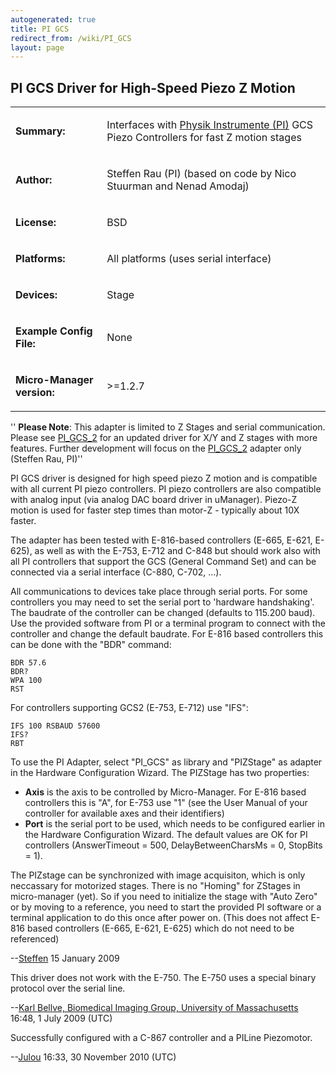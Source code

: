 ```yaml
---
autogenerated: true
title: PI GCS
redirect_from: /wiki/PI_GCS
layout: page
---
```


## PI GCS Driver for High-Speed Piezo Z Motion

<table>
<tr>
<td markdown="1">

**Summary:**

</td>
<td markdown="1">

Interfaces with [Physik Instrumente (PI)](http://www.pi.ws) GCS Piezo
Controllers for fast Z motion stages

</td>
</tr>
<tr>
<td markdown="1">

**Author:**

</td>
<td markdown="1">

Steffen Rau (PI) (based on code by Nico Stuurman and Nenad Amodaj)

</td>
</tr>
<tr>
<td markdown="1">

**License:**

</td>
<td markdown="1">

BSD

</td>
</tr>
<tr>
<td markdown="1">

**Platforms:**

</td>
<td markdown="1">

All platforms (uses serial interface)

</td>
</tr>
<tr>
<td markdown="1">

**Devices:**

</td>
<td markdown="1">

Stage

</td>
</tr>
<tr>
<td markdown="1">

**Example Config File:**

</td>
<td markdown="1">

None

</td>
</tr>
<tr>
<td markdown="1">

**Micro-Manager version:**

</td>
<td markdown="1">

&gt;=1.2.7

</td>
</tr>
</table>

'' **Please Note**: This adapter is limited to Z Stages and serial
communication. Please see [PI\_GCS\_2](PI_GCS_2 "wikilink") for an
updated driver for X/Y and Z stages with more features. Further
development will focus on the [PI\_GCS\_2](PI_GCS_2 "wikilink") adapter
only (Steffen Rau, PI)''

PI GCS driver is designed for high speed piezo Z motion and is
compatible with all current PI piezo controllers. PI piezo controllers
are also compatible with analog input (via analog DAC board driver in
uManager). Piezo-Z motion is used for faster step times than motor-Z -
typically about 10X faster.

The adapter has been tested with E-816-based controllers (E-665, E-621,
E-625), as well as with the E-753, E-712 and C-848 but should work also
with all PI controllers that support the GCS (General Command Set) and
can be connected via a serial interface (C-880, C-702, ...).

All communications to devices take place through serial ports. For some
controllers you may need to set the serial port to 'hardware
handshaking'. The baudrate of the controller can be changed (defaults to
115.200 baud). Use the provided software from PI or a terminal program
to connect with the controller and change the default baudrate. For
E-816 based controllers this can be done with the "BDR" command:

```
BDR 57.6
BDR?
WPA 100
RST
```

For controllers supporting GCS2 (E-753, E-712) use "IFS":

```
IFS 100 RSBAUD 57600
IFS?
RBT
```

To use the PI Adapter, select "PI\_GCS" as library and "PIZStage" as
adapter in the Hardware Configuration Wizard. The PIZStage has two
properties:

-   **Axis** is the axis to be controlled by Micro-Manager. For E-816
    based controllers this is "A", for E-753 use "1" (see the User
    Manual of your controller for available axes and their identifiers)
-   **Port** is the serial port to be used, which needs to be configured
    earlier in the Hardware Configuration Wizard. The default values are
    OK for PI controllers (AnswerTimeout = 500, DelayBetweenCharsMs = 0,
    StopBits = 1).

The PIZstage can be synchronized with image acquisiton, which is only
neccassary for motorized stages. There is no "Homing" for ZStages in
micro-manager (yet). So if you need to initialize the stage with "Auto
Zero" or by moving to a reference, you need to start the provided PI
software or a terminal application to do this once after power on. (This
does not affect E-816 based controllers (E-665, E-621, E-625) which do
not need to be referenced)

--[Steffen](/users/Steffen "wikilink") 15 January 2009

This driver does not work with the E-750. The E-750 uses a special
binary protocol over the serial line.

--[Karl Bellve, Biomedical Imaging Group, University of
Massachusetts](/users/Kdb "wikilink") 16:48, 1 July 2009 (UTC)

Successfully configured with a C-867 controller and a PILine Piezomotor.

--[Julou](/users/Julou "wikilink") 16:33, 30 November 2010 (UTC)

